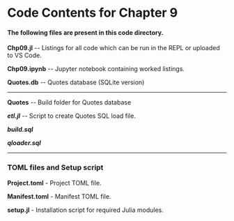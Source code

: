 # Code Contents for Chapter 9

#### The following files are present in this code directory.

**Chp09.jl** -- Listings for all code which can be run in the REPL or uploaded to VS Code.

**Chp09.ipynb** -- Jupyter notebook containing worked listings.

**Quotes.db** -- Quotes database (SQLite version)

---

**Quotes** -- Build folder for Quotes database

**_etl.jl_** -- Script to create Quotes SQL load file.

**_build.sql_** 

**_qloader.sql_**

---

### TOML files and Setup script

**Project.toml** - Project TOML file.

**Manifest.toml** - Manifest TOML file.

**setup.jl** - Installation script for required Julia modules.

